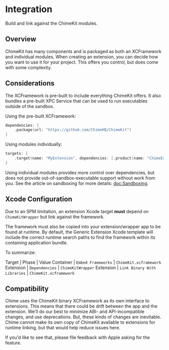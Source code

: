 # Integration

Build and link against the ChimeKit modules.

## Overview

ChimeKit has many components and is packaged as both an XCFramework and individual modules. When creating an extension, you can decide how you want to use it for your project. This offers you control, but does come with some complexity.

## Considerations

The XCFramework is pre-built to include everything ChimeKit offers. It also bundles a pre-built XPC Service that can be used to run executables outside of the sandbox.

Using the pre-built XCFramework:

```swift
dependencies: [
    .package(url: "https://github.com/ChimeHQ/ChimeKit")
]
```

Using modules individually:

```swift
targets: [
    .target(name: "MyExtension", dependencies: [.product(name: "ChimeExtensionInterface", package: "ChimeKit")]),
]
```

Using individual modules provides more control over dependencies, but does not provide out-of-sandbox-executable support without work from you. See the article on sandboxing for more details: <doc:Sandboxing>.


## Xcode Configuration

Due to an SPM limitation, an extension Xcode target **must** depend on `ChimeKitWrapper` but link against the framework.

The framework must also be copied into your extension/wrapper app to be found at runtime. By default, the Generic Extension Xcode template will include the correct runtime search paths to find the framework within its containing application bundle.

To summarize:

Target | Phase | Value
Container | `Embed Frameworks` | `ChimeKit.xcframework`
Extension | `Dependencies` | `ChimeKitWrapper`
Extension | `Link Binary With Libraries` | `ChimeKit.xcframework`

## Compatibility

Chime uses the ChimeKit binary XCFramework as its own interface to extensions. This means that there could be drift between the app and the extension. We'll do our best to minimize ABI- and API-incompatible changes, and use deprecations. But, these kinds of changes are inevitable. Chime cannot make its own copy of ChimeKit available to extensions for runtime linking, but that would help reduce issues here.

If you'd like to see that, please file feedback with Apple asking for the feature.
